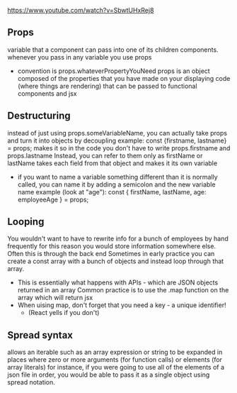 https://www.youtube.com/watch?v=SbwtUHxRej8

## Props
variable that a component can pass into one of its children components.
whenever you pass in any variable you use props
* convention is props.whateverPropertyYouNeed
props is an object composed of the properties that you have made on your displaying code (where things are rendering) that can be passed to functional components and jsx

## Destructuring
instead of just using props.someVariableName, you can actually take props and turn it into objects by decoupling
    example:
    const {firstname, lastname} = props;
makes it so in the code you don't have to write props.firstname and props.lastname
    Instead, you can refer to them only as firstName or lastName
takes each field from that object and makes it its own variable

* if you want to name a variable something different than it is normally called, you can name it by adding a semicolon and the new variable name
    example (look at "age"):
    const { firstName, lastName, age: employeeAge } = props;

## Looping
You wouldn't want to have to rewrite info for a bunch of employees by hand
frequently for this reason you would store information somewhere else.
Often this is through the back end
Sometimes in early practice you can create a const array with a bunch of objects and instead loop through that array.
* This is essentially what happens with APIs - which are JSON objects returned in an array
Common practice is to use the .map function on the array which will return jsx
* When uising map, don't forget that you need a key - a unique identifier!
    * (React yells if you don't)

## Spread syntax
allows an iterable such as an array expression or string to be expanded in places where zero or more arguments (for function calls) or elements (for array literals)
for instance, if you were going to use all of the elements of a json file in order, you would be able to pass it as a single object using spread notation.
